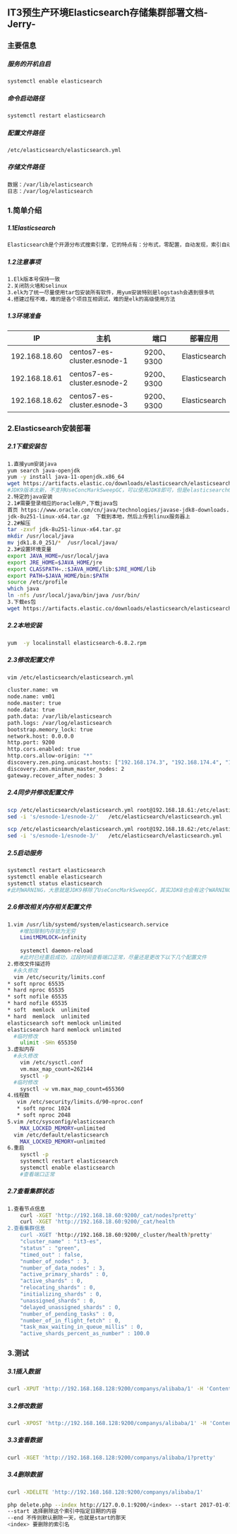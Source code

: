 ## IT3预生产环境Elasticsearch存储集群部署文档-Jerry-

### 主要信息

##### 服务的开机自启 

```sh
systemctl enable elasticsearch
```

##### 命令启动路径

```sh
systemctl restart elasticsearch	
```

##### 配置文件路径

```sh
/etc/elasticsearch/elasticsearch.yml
```

##### 存储文件路径

```sh
数据：/var/lib/elasticsearch
日志：/var/log/elasticsearch
```

### 1.简单介绍

##### 1.1Elasticsearch

```sh
Elasticsearch是个开源分布式搜索引擎，它的特点有：分布式，零配置，自动发现，索引自动分片，索引副本机制，restful风格接口，多数据源，自动搜索负载等
```

##### 1.2注意事项

```sh
1.Elk版本号保持一致
2.关闭防火墙和selinux
3.elk为了统一尽量使用tar包安装所有软件，用yum安装特别是logstash会遇到很多坑
4.搭建过程不难，难的是各个项目互相调试，难的是elk的高级使用方法
```

##### 1.3环境准备

| IP            | 主机                        | 端口       | 部署应用      |
| ------------- | --------------------------- | ---------- | ------------- |
| 192.168.18.60 | centos7-es-cluster.esnode-1 | 9200、9300 | Elasticsearch |
| 192.168.18.61 | centos7-es-cluster.esnode-2 | 9200、9300 | Elasticsearch |
| 192.168.18.62 | centos7-es-cluster.esnode-3 | 9200、9300 | Elasticsearch |

### 2.Elasticsearch安装部署

##### 2.1下载安装包

```sh
1.直接yum安装java
yum search java-openjdk
yum -y install java-11-openjdk.x86_64
wget https://artifacts.elastic.co/downloads/elasticsearch/elasticsearch-6.8.2.rpm
#JDK9版本太新，不支持UseConcMarkSweepGC，可以使用JDK8即可，但是elasticsearch6.0版本则必须使用JDK9,否则官网下载的msi不能安装成功
2.特定的java安装
2.1#需要登录相应的oracle账户,下载java包
首页 https://www.oracle.com/cn/java/technologies/javase-jdk8-downloads.html
jdk-8u251-linux-x64.tar.gz  下载到本地，然后上传到linux服务器上
2.2#解压
tar -zxvf jdk-8u251-linux-x64.tar.gz
mkdir /usr/local/java
mv jdk1.8.0_251/*  /usr/local/java/
2.3#设置环境变量
export JAVA_HOME=/usr/local/java
export JRE_HOME=$JAVA_HOME/jre
export CLASSPATH=.:$JAVA_HOME/lib:$JRE_HOME/lib
export PATH=$JAVA_HOME/bin:$PATH
source /etc/profile
which java
ln -nfs /usr/local/java/bin/java /usr/bin/
3.下载es包
wget https://artifacts.elastic.co/downloads/elasticsearch/elasticsearch-6.8.2.rpm
```

##### 2.2本地安装

```sh
yum  -y	localinstall elasticsearch-6.8.2.rpm 
```

##### 2.3修改配置文件

```sh
vim	/etc/elasticsearch/elasticsearch.yml

cluster.name: vm
node.name: vm01
node.master: true
node.data: true
path.data: /var/lib/elasticsearch
path.logs: /var/log/elasticsearch
bootstrap.memory_lock: true
network.host: 0.0.0.0
http.port: 9200
http.cors.enabled: true
http.cors.allow-origin: "*"
discovery.zen.ping.unicast.hosts: ["192.168.174.3", "192.168.174.4", "192.168.174.5"]
discovery.zen.minimum_master_nodes: 2
gateway.recover_after_nodes: 3
```

##### 2.4同步并修改配置文件

```sh
scp /etc/elasticsearch/elasticsearch.yml root@192.168.18.61:/etc/elasticsearch/
sed -i 's/esnode-1/esnode-2/'	/etc/elasticsearch/elasticsearch.yml	

scp /etc/elasticsearch/elasticsearch.yml root@192.168.18.62:/etc/elasticsearch/
sed -i 's/esnode-1/esnode-3/'	/etc/elasticsearch/elasticsearch.yml
```

##### 2.5启动服务

```sh
systemctl restart elasticsearch
systemctl enable elasticsearch
systemctl status elasticsearch
#此时WARNING，大意就是JDK9移除了UseConcMarkSweepGC，其实JDK8也会有这个WARNING,只是提醒
```

##### 2.6修改相关内存相关配置文件

```sh
1.vim /usr/lib/systemd/system/elasticsearch.service
	#增加限制内存锁为无穷
	LimitMEMLOCK=infinity
	
	systemctl daemon-reload
	#此时已经重启成功，过段时间查看端口正常，尽量还是更改下以下几个配置文件
2.修改文件描述符
  #永久修改
  vim /etc/security/limits.conf
* soft nproc 65535
* hard nproc 65535
* soft nofile 65535
* hard nofile 65535
* soft  memlock  unlimited
* hard  memlock  unlimited
elasticsearch soft memlock unlimited
elasticsearch hard memlock unlimited
  #临时修改
    ulimit -SHn 655350
3.虚拟内存
  #永久修改
    vim /etc/sysctl.conf
    vm.max_map_count=262144
    sysctl -p
  #临时修改
    sysctl -w vm.max_map_count=655360
4.线程数
   vim /etc/security/limits.d/90-nproc.conf
   * soft nproc 1024
   * soft nproc 2048
5.vim /etc/sysconfig/elasticsearch
	MAX_LOCKED_MEMORY=unlimited
  vim /etc/default/elasticsearch
	MAX_LOCKED_MEMORY=unlimited
6.重启
	sysctl -p 
	systemctl restart elasticsearch
	systemctl enable elasticsearch
    #查看端口正常
```

##### 2.7查看集群状态

```sh
1.查看节点信息
	curl -XGET 'http://192.168.18.60:9200/_cat/nodes?pretty'
	curl -XGET 'http://192.168.18.60:9200/_cat/health
2.查看集群信息
	curl -XGET 'http://192.168.18.60:9200/_cluster/health?pretty'
	"cluster_name" : "it3-es",
	"status" : "green",
	"timed_out" : false,
	"number_of_nodes" : 3,
	"number_of_data_nodes" : 3,
	"active_primary_shards" : 0,
	"active_shards" : 0,
	"relocating_shards" : 0,
	"initializing_shards" : 0,
	"unassigned_shards" : 0,
	"delayed_unassigned_shards" : 0,
	"number_of_pending_tasks" : 0,
	"number_of_in_flight_fetch" : 0,
	"task_max_waiting_in_queue_millis" : 0,
	"active_shards_percent_as_number" : 100.0
```

### 3.测试

##### 3.1插入数据

```sh
curl -XPUT 'http://192.168.168.128:9200/companys/alibaba/1' -H 'Content-Type: application/json'  -d '{"name":"alibaba","product":"alipay"}'
```

##### 3.2修改数据

```sh
curl -XPOST 'http://192.168.168.128:9200/companys/alibaba/1' -H 'Content-Type: application/json'  -d '{"name":"alibaba","product":"TAOBAO"}'
```

##### 3.3查看数据

```sh
curl -XGET 'http://192.168.168.128:9200/companys/alibaba/1?pretty'
```

##### 3.4删除数据

```sh
curl -XDELETE 'http://192.168.168.128:9200/companys/alibaba/1'

php delete.php --index http://127.0.0.1:9200/<index> --start 2017-01-01 --end 2017-01-02
--start 选择删除这个索引中指定日期的内容
--end 不传则默认删除一天，也就是start的那天
<index> 要删除的索引名
```







